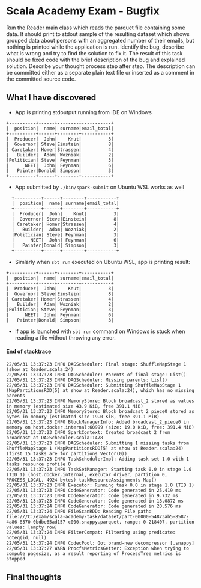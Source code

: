 # Scala Academy Exam - Bugfix

Run the Reader main class which reads the parquet file containing some data. It should print to stdout sample of the resulting dataset which shows grouped data about persons with an aggregated number of their emails, but nothing is printed while the application is run. Identify the bug, describe what is wrong and try to find the solution to fix it. The result of this task should be fixed code with the brief description of the bug and explained solution. Describe your thought process step after step. The description can be committed either as a separate plain text file or inserted as a comment in the committed source code.


## What I have discovered
* App is printing stdoutput running from IDE on Windows

```text
+----------+------+--------+-----------+
|  position|  name| surname|email_total|
+----------+------+--------+-----------+
|  Producer|  John|    Knut|          3|
|  Governor| Steve|Einstein|          8|
| Caretaker| Homer|Strassen|          4|
|   Builder|  Adam| Wozniak|          2|
|Politician| Steve| Feynman|          3|
|      NEET|  John| Feynman|          6|
|   Painter|Donald| Simpson|          3|
+----------+------+--------+-----------+

```
* App submitted by ``./bin/spark-submit`` on Ubuntu WSL works as well
````text
  +----------+------+--------+-----------+
  |  position|  name| surname|email_total|
  +----------+------+--------+-----------+
  |  Producer|  John|    Knut|          3|
  |  Governor| Steve|Einstein|          8|
  | Caretaker| Homer|Strassen|          4|
  |   Builder|  Adam| Wozniak|          2|
  |Politician| Steve| Feynman|          3|
  |      NEET|  John| Feynman|          6|
  |   Painter|Donald| Simpson|          3|
  +----------+------+--------+-----------+
````
* Simlarly when ``sbt run`` executed on Ubuntu WSL, app is printing result:
````text
+----------+------+--------+-----------+
|  position|  name| surname|email_total|
+----------+------+--------+-----------+
|  Producer|  John|    Knut|          3|
|  Governor| Steve|Einstein|          8|
| Caretaker| Homer|Strassen|          4|
|   Builder|  Adam| Wozniak|          2|
|Politician| Steve| Feynman|          3|
|      NEET|  John| Feynman|          6|
|   Painter|Donald| Simpson|          3|
````

* If app is launched with ```sbt run```  command on Windows is stuck when reading a file without throwing any error.

#### End of stacktrace

```text
22/05/31 13:37:23 INFO DAGScheduler: Final stage: ShuffleMapStage 1 (show at Reader.scala:24)
22/05/31 13:37:23 INFO DAGScheduler: Parents of final stage: List()
22/05/31 13:37:23 INFO DAGScheduler: Missing parents: List()
22/05/31 13:37:23 INFO DAGScheduler: Submitting ShuffleMapStage 1 (MapPartitionsRDD[5] at show at Reader.scala:24), which has no missing parents
22/05/31 13:37:23 INFO MemoryStore: Block broadcast_2 stored as values in memory (estimated size 43.9 KiB, free 391.1 MiB)
22/05/31 13:37:23 INFO MemoryStore: Block broadcast_2_piece0 stored as bytes in memory (estimated size 19.0 KiB, free 391.1 MiB)
22/05/31 13:37:23 INFO BlockManagerInfo: Added broadcast_2_piece0 in memory on host.docker.internal:60999 (size: 19.0 KiB, free: 391.4 MiB)
22/05/31 13:37:23 INFO SparkContext: Created broadcast 2 from broadcast at DAGScheduler.scala:1478
22/05/31 13:37:23 INFO DAGScheduler: Submitting 1 missing tasks from ShuffleMapStage 1 (MapPartitionsRDD[5] at show at Reader.scala:24) (first 15 tasks are for partitions Vector(0))
22/05/31 13:37:23 INFO TaskSchedulerImpl: Adding task set 1.0 with 1 tasks resource profile 0
22/05/31 13:37:23 INFO TaskSetManager: Starting task 0.0 in stage 1.0 (TID 1) (host.docker.internal, executor driver, partition 0, PROCESS_LOCAL, 4924 bytes) taskResourceAssignments Map()
22/05/31 13:37:23 INFO Executor: Running task 0.0 in stage 1.0 (TID 1)
22/05/31 13:37:23 INFO CodeGenerator: Code generated in 25.419 ms
22/05/31 13:37:23 INFO CodeGenerator: Code generated in 9.732 ms
22/05/31 13:37:23 INFO CodeGenerator: Code generated in 18.0872 ms
22/05/31 13:37:24 INFO CodeGenerator: Code generated in 20.576 ms
22/05/31 13:37:24 INFO FileScanRDD: Reading File path: file:///C:/exam/scala-academy-task/dataset/part-00000-54873ab5-8587-4a86-8570-0bdbe65ad157-c000.snappy.parquet, range: 0-218407, partition values: [empty row]
22/05/31 13:37:24 INFO FilterCompat: Filtering using predicate: noteq(id, null)
22/05/31 13:37:24 INFO CodecPool: Got brand-new decompressor [.snappy]
22/05/31 13:37:27 WARN ProcfsMetricsGetter: Exception when trying to compute pagesize, as a result reporting of ProcessTree metrics is stopped
```

## Final thoughts
